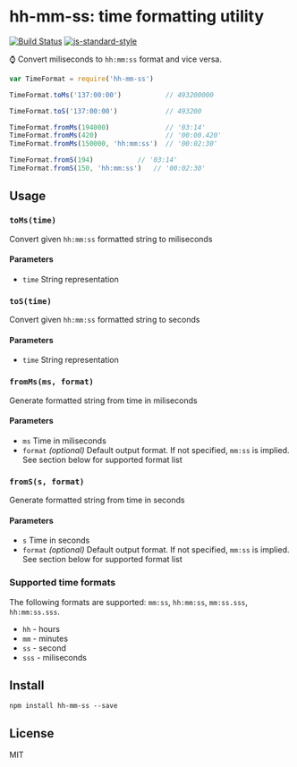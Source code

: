 # hh-mm-ss: time formatting utility
[![Build Status](https://travis-ci.org/Goldob/hh-mm-ss.svg?branch=master)](https://travis-ci.org/Goldob/hh-mm-ss)
[![js-standard-style](https://img.shields.io/badge/code%20style-standard-brightgreen.svg)](http://standardjs.com/)


:watch: Convert miliseconds to `hh:mm:ss` format and vice versa.

```js
var TimeFormat = require('hh-mm-ss')

TimeFormat.toMs('137:00:00')           // 493200000

TimeFormat.toS('137:00:00')            // 493200

TimeFormat.fromMs(194000)              // '03:14'
TimeFormat.fromMs(420)                 // '00:00.420'
TimeFormat.fromMs(150000, 'hh:mm:ss')  // '00:02:30'

TimeFormat.fromS(194)			// '03:14'
TimeFormat.fromS(150, 'hh:mm:ss')	// '00:02:30'
```

## Usage

### `toMs(time)`

Convert given `hh:mm:ss` formatted string to miliseconds

#### Parameters
- `time` String representation

### `toS(time)`

Convert given `hh:mm:ss` formatted string to seconds

#### Parameters
- `time` String representation

### `fromMs(ms, format)`

Generate formatted string from time in miliseconds

#### Parameters
- `ms` Time in miliseconds
- `format` _(optional)_ Default output format. If not specified, `mm:ss` is implied. See section below for supported format list

### `fromS(s, format)`

Generate formatted string from time in seconds

#### Parameters
- `s` Time in seconds
- `format` _(optional)_ Default output format. If not specified, `mm:ss` is implied. See section below for supported format list

### Supported time formats
The following formats are supported: `mm:ss`, `hh:mm:ss`, `mm:ss.sss`, `hh:mm:ss.sss`.

- `hh` - hours
- `mm` - minutes
- `ss` - second
- `sss` - miliseconds

## Install

`npm install hh-mm-ss --save`

## License

MIT
